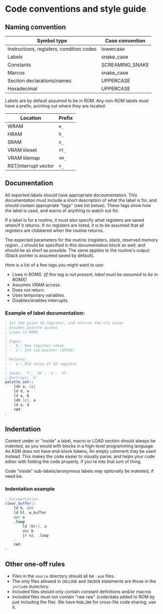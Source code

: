 # Code conventions and style guide

## Naming convention
| Symbol type | Case convention |
|-|-|
| Instructions, registers, condition codes | lowercase |
| Labels | snake_case |
| Constants | SCREAMING_SNAKE |
| Marcos | snake_case |
| Section declarations/names | UPPERCASE |
| Hexadecimal | UPPERCASE |

Labels are by default assumed to be in ROM. Any non-ROM labels must have a prefix, pointing out where they are located:

| Location | Prefix |
|-|-|
| WRAM | `w_` |
| HRAM | `h_` |
| SRAM | `s_` |
| VRAM tileset | `vt_` |
| VRAM tilemap | `vm_` |
| RST/interrupt vector | `v_` |

## Documentation
All exported labels should have appropriate docoumentation. This documentation must include a short description of what the label is for, and should contain appropriate "tags" (see list below). These tags show how the label is used, and warns of anything to watch out for.

If a label is for a routine, it must also specify what registers are saved when/if it returns. If no registers are listed, it is to be assumed that all registers are clobbered when the routine returns.

The expected parameters for the routine (registers, stack, reserved memory region...) should be specified in this documentation block as well, and should be as short as possible. The same applies to the routine's output (Stack pointer is assumed saved by default).

Here is a list of a few tags you might want to use:
* Lives in ROM0. *(if this tag is not present, label must be assumed to be in ROMX)*
* Assumes VRAM access.
* Does not return.
* Uses temporary variables.
* Disables/enables interrupts.

### Example of label documentation:
```asm
; Set the given IO register, and returns the old value.  
; Assumes palette access.  
; Lives in ROM0.
;
; Input:
; - `b`: New register value
; - `c`: I/O low-pointer ($FFXX)
;
; Returns:
; - `a`: Old value of IO register
;
; Saves: `f`, `bc`, `e`, `hl`  
; Destroys; `d`
palette_set::
    ldh a, [c]
    ld d, a
    ld a, b
    ldh [c], a
    ld a, d
    ret
;
```

## Indentation
Content under or "inside" a label, macro or LOAD section should always be indented, as you would with blocks in a high-level programming language. As ASM does not have end-block tokens, An empty comment may be used instead. This makes the code easier to visually parse, and helps your code editor with folding the code properly, if you're into that sort of thing.

Code "inside" sub-labels/anonymous labels may optionally be indented, if need be.

### Indentation example
```asm
; Documentation.
clear_buffer::
    ld b, $80
    ld hl, w_buffer
    xor a
    .loop
        ld [hl+], a
        dec b
        jr nz, .loop
    ;
    ret
;
```

## Other one-off rules
* Files in the `source` directory should all be `.asm` files.
* The only files allowed in `INCLUDE` and `INCBIN` statements are those in the `include` durectory.
* Included files should only contain constant definitions and/or macros
* Included files must not contain "raw raw" (code/data added to ROM by just including the file). We have `RGBLINK` for cross-file code sharing, use it.
